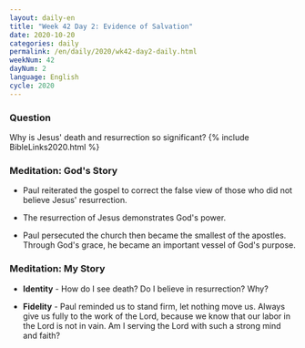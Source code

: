 ```yaml
---
layout: daily-en
title: "Week 42 Day 2: Evidence of Salvation"
date: 2020-10-20 
categories: daily
permalink: /en/daily/2020/wk42-day2-daily.html
weekNum: 42
dayNum: 2
language: English
cycle: 2020
---
```

### Question     
Why is Jesus' death and resurrection so significant?
{% include BibleLinks2020.html %} 

### Meditation: God's Story   
+ Paul reiterated the gospel to correct the false view of those who did not believe Jesus' resurrection. 

+ The resurrection of Jesus demonstrates God's power. 

+ Paul persecuted the church then became the smallest of the apostles. Through God's grace, he became an important vessel of God's purpose.  

### Meditation: My Story   
+ **Identity** - How do I see death? Do I believe in resurrection? Why? 

+ **Fidelity** - Paul reminded us to stand firm, let nothing move us. Always give us fully to the work of the Lord, because we know that our labor in the Lord is not in vain. Am I serving the Lord with such a strong mind and faith? 
